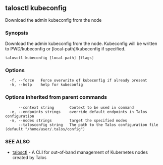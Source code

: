 <!-- markdownlint-disable -->
## talosctl kubeconfig

Download the admin kubeconfig from the node

### Synopsis

Download the admin kubeconfig from the node.
Kubeconfig will be written to PWD/kubeconfig or [local-path]/kubeconfig if specified.

```
talosctl kubeconfig [local-path] [flags]
```

### Options

```
  -f, --force   Force overwrite of kubeconfig if already present
  -h, --help    help for kubeconfig
```

### Options inherited from parent commands

```
      --context string       Context to be used in command
  -e, --endpoints strings    override default endpoints in Talos configuration
  -n, --nodes strings        target the specified nodes
      --talosconfig string   The path to the Talos configuration file (default "/home/user/.talos/config")
```

### SEE ALSO

* [talosctl](talosctl.md)	 - A CLI for out-of-band management of Kubernetes nodes created by Talos

